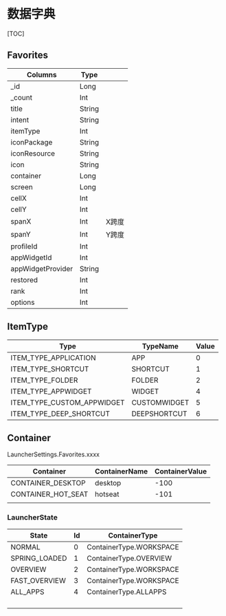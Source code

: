 # 数据字典

[TOC]

## Favorites

| Columns           | Type   |       |
| ----------------- | ------ | ----- |
| _id               | Long   |       |
| _count            | Int    |       |
| title             | String |       |
| intent            | String |       |
| itemType          | Int    |       |
| iconPackage       | String |       |
| iconResource      | String |       |
| icon              | String |       |
| container         | Long   |       |
| screen            | Long   |       |
| cellX             | Int    |       |
| cellY             | Int    |       |
| spanX             | Int    | X跨度 |
| spanY             | Int    | Y跨度 |
| profileId         | Int    |       |
| appWidgetId       | Int    |       |
| appWidgetProvider | String |       |
| restored          | Int    |       |
| rank              | Int    |       |
| options           | Int    |       |



## ItemType

| Type                       | TypeName     | Value |
| -------------------------- | ------------ | ----- |
| ITEM_TYPE_APPLICATION      | APP          | 0     |
| ITEM_TYPE_SHORTCUT         | SHORTCUT     | 1     |
| ITEM_TYPE_FOLDER           | FOLDER       | 2     |
| ITEM_TYPE_APPWIDGET        | WIDGET       | 4     |
| ITEM_TYPE_CUSTOM_APPWIDGET | CUSTOMWIDGET | 5     |
| ITEM_TYPE_DEEP_SHORTCUT    | DEEPSHORTCUT | 6     |



## Container

LauncherSettings.Favorites.xxxx

| Container          | ContainerName | ContainerValue |
| ------------------ | ------------- | -------------- |
| CONTAINER_DESKTOP  | desktop       | -100           |
| CONTAINER_HOT_SEAT | hotseat       | -101           |
|                    |               |                |



### LauncherState

| State         | Id   | ContainerType           |
| ------------- | ---- | ----------------------- |
| NORMAL        | 0    | ContainerType.WORKSPACE |
| SPRING_LOADED | 1    | ContainerType.OVERVIEW  |
| OVERVIEW      | 2    | ContainerType.WORKSPACE |
| FAST_OVERVIEW | 3    | ContainerType.WORKSPACE |
| ALL_APPS      | 4    | ContainerType.ALLAPPS   |
|               |      |                         |
|               |      |                         |
|               |      |                         |
|               |      |                         |

